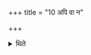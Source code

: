 +++
title = "10 अपि वा न"

+++

<details><summary>थिते</summary>

अपि वा न गवेति ब्रूयात् । एषेति निर्दिश्य जपति तस्या आत्मा तस्या रूपं तस्याः प्रजा तस्याः पयस्तस्या बन्धुरिति १०
</details>
